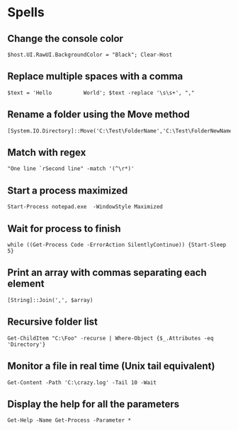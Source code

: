 # Spells

## Change the console color

```
$host.UI.RawUI.BackgroundColor = "Black"; Clear-Host
```

## Replace multiple spaces with a comma

```
$text = 'Hello          World'; $text -replace '\s\s+', ","
```

## Rename a folder using the Move method

```
[System.IO.Directory]::Move('C:\Test\FolderName','C:\Test\FolderNewName')
```

## Match with regex

```
"One line `rSecond line" -match '(^\r*)'
```

## Start a process maximized

```
Start-Process notepad.exe  -WindowStyle Maximized
```

## Wait for process to finish

```
while ((Get-Process Code -ErrorAction SilentlyContinue)) {Start-Sleep 5}
```

## Print an array with commas separating each element

```
[String]::Join(',', $array)
```

## Recursive folder list

```
Get-ChildItem "C:\Foo" -recurse | Where-Object {$_.Attributes -eq 'Directory'}
```

## Monitor a file in real time (Unix tail equivalent)

```
Get-Content -Path 'C:\crazy.log' -Tail 10 -Wait
```

## Display the help for all the parameters

```
Get-Help -Name Get-Process -Parameter *
```